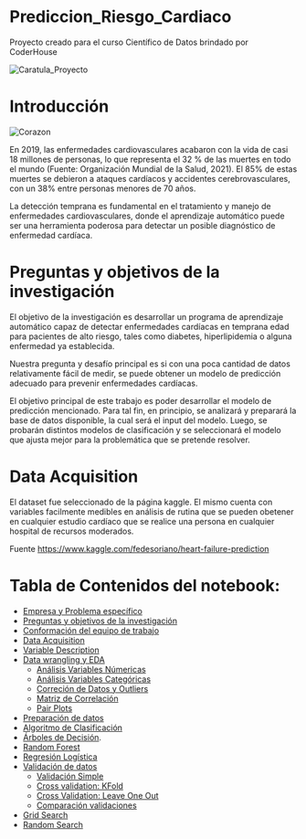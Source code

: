 # Prediccion_Riesgo_Cardiaco
Proyecto creado para el curso Científico de Datos brindado por CoderHouse

![Caratula_Proyecto](https://user-images.githubusercontent.com/68995559/164548840-3bd9ce25-2ecd-4aad-b89d-a0e74260416c.jpeg)








# Introducción

![Corazon](https://user-images.githubusercontent.com/68995559/164550544-4cb8f05e-b6c6-4c23-9620-1a8bb963967b.jpg)

En 2019, las enfermedades cardiovasculares acabaron con la vida de casi 18 millones de personas, lo que representa el 32 % de las muertes en todo el mundo (Fuente: Organización Mundial de la Salud, 2021). El 85% de estas muertes se debieron a ataques cardíacos y accidentes cerebrovasculares, con un 38% entre personas menores de 70 años.

La detección temprana es fundamental en el tratamiento y manejo de enfermedades cardiovasculares, donde el aprendizaje automático puede ser una herramienta poderosa para detectar un posible diagnóstico de enfermedad cardíaca.

# Preguntas y objetivos de la investigación

El objetivo de la investigación es desarrollar un programa de aprendizaje automático capaz de detectar enfermedades cardíacas en temprana edad para pacientes de alto riesgo, tales como diabetes, hiperlipidemia o alguna enfermedad ya establecida.

Nuestra pregunta y desafío principal es si con una poca cantidad de datos relativamente fácil de medir, se puede obtener un modelo de predicción adecuado para prevenir enfermedades cardíacas.

El objetivo principal de este trabajo es poder desarrollar el modelo de predicción mencionado. Para tal fin, en principio, se analizará y preparará la base de datos disponible, la cual será el input del modelo. Luego, se probarán distintos modelos de clasificación y se seleccionará el modelo que ajusta mejor para la problemática que se pretende resolver.

# Data Acquisition

El dataset fue seleccionado de la página kaggle. El mismo cuenta con variables facilmente medibles en análisis de rutina que se pueden obetener en cualquier estudio cardíaco que se realice una persona en cualquier hospital de recursos moderados.

Fuente https://www.kaggle.com/fedesoriano/heart-failure-prediction


# Tabla de Contenidos del notebook:
   * [Empresa y Problema específico](#section_1_empresa)
   * [Preguntas y objetivos de la investigación](#section_1_preguntas)
   * [Conformación del equipo de trabajo](#section_1_equipo)
   * [Data Acquisition](#section_1_data_acquisition)
   * [Variable Description](#section_1_data_acquisition_variables)
   * [Data wrangling y EDA](#section_1_eda)  
       * [Análisis Variables Númericas](#section_1_eda_var_num)
       * [Análisis Variables Categóricas](#section_1_eda_var_cat)
       * [Correción de Datos y Outliers](#section_1_eda_outliers)
       * [Matriz de Correlación](#section_1_eda_matriz)
       * [Pair Plots](#section_1_eda_pair_plots)
   * [Preparación de datos](#section_2_preparacion_datos)
   * [Algoritmo de Clasificación](#section_2_algoritmos)
   * [Árboles de Decisión](#section_2_algoritmos_arboles).
   * [Random Forest](#section_2_algoritmos_random) 
   * [Regresión Logística](#section_2_algoritmos_reg_log) 
   * [Validación de datos](#section_3_valid_datos)
       * [Validación Simple](#section_3_valid_datos_simple)
       * [Cross validation: KFold](#section_3_valid_datos_Kfold)
       * [Cross Validation: Leave One Out](#section_3_valid_datos_leaveoneout)
       * [Comparación validaciones](#section_3_valid_datos_comparacion)
   * [Grid Search](#section_3_grid_search)
   * [Random Search](#section_3_random_search)



